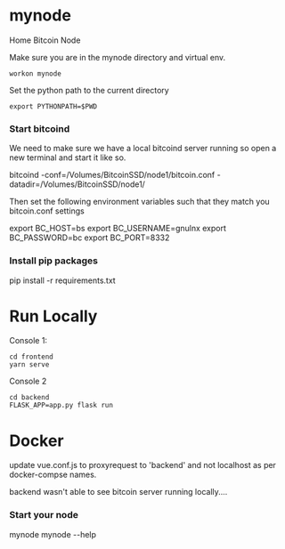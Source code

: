 # mynode
Home Bitcoin Node

Make sure you are in the mynode directory and virtual env.

```
workon mynode
```

Set the python path to the current directory

```
export PYTHONPATH=$PWD
```

### Start bitcoind

We need to make sure we have a local bitcoind server running so open a new terminal and start it like so.

bitcoind -conf=/Volumes/BitcoinSSD/node1/bitcoin.conf -datadir=/Volumes/BitcoinSSD/node1/

Then set the following environment variables such that they match you bitcoin.conf settings

export BC_HOST=bs
export BC_USERNAME=gnulnx
export BC_PASSWORD=bc
export BC_PORT=8332

### Install pip packages

pip install -r requirements.txt

# Run Locally

Console 1:

```
cd frontend
yarn serve
```

Console 2

```
cd backend
FLASK_APP=app.py flask run
```

# Docker

update vue.conf.js to proxyrequest to 'backend' and not localhost as per docker-compse names.

backend wasn't able to see bitcoin server running locally....

### Start your node

mynode
mynode --help